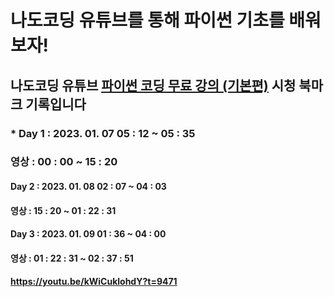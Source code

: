 # 나도코딩 유튜브를 통해 파이썬 기초를 배워보자!

## 나도코딩 유튜브 [파이썬 코딩 무료 강의 (기본편)](https://youtu.be/kWiCuklohdY) 시청 북마크 기록입니다

### * Day 1 : 2023. 01. 07 05 : 12 ~ 05 : 35
### 영상 : 00 : 00 ~ 15 : 20          

#### Day 2 : 2023. 01. 08 02 : 07 ~ 04 : 03
#### 영상 : 15 : 20 ~  01 : 22 : 31

#### Day 3 : 2023. 01. 09 01 : 36 ~ 04 : 00
#### 영상 : 01 : 22 : 31 ~ 02 : 37 : 51
#### https://youtu.be/kWiCuklohdY?t=9471
